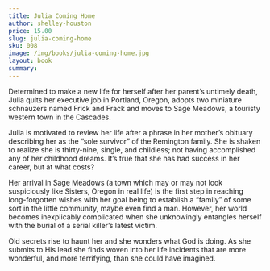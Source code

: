 ```yaml
---
title: Julia Coming Home
author: shelley-houston
price: 15.00
slug: julia-coming-home
sku: 008
image: /img/books/julia-coming-home.jpg
layout: book
summary:
---
```


Determined to make a new life for herself after her parent’s untimely death, Julia quits her executive job in Portland, Oregon, adopts two miniature schnauzers named Frick and Frack and moves to Sage Meadows, a touristy western town in the Cascades.

Julia is motivated to review her life after a phrase in her mother’s obituary describing her as the “sole survivor” of the Remington family. She is shaken to realize she is thirty-nine, single, and childless; not having accomplished any of her childhood dreams. It’s true that she has had success in her career, but at what costs?

Her arrival in Sage Meadows (a town which may or may not look suspiciously like Sisters, Oregon in real life) is the first step in reaching long-forgotten wishes with her goal being to establish a “family” of some sort in the little community, maybe even find a man. However, her world becomes inexplicably complicated when she unknowingly entangles herself with the burial of a serial killer’s latest victim.

Old secrets rise to haunt her and  she wonders what God is doing. As she submits to His lead she finds woven into her life incidents that are more wonderful, and more terrifying, than she could have imagined.
